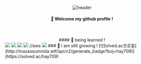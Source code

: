 <div align = "center">

![header](https://capsule-render.vercel.app/api?type=Cylinder&color=timeAuto&text=hayeon)

#### 🐼 Welcome my github profile !
<br/>
<br/>
#### 🌌 being learned !
</div>
<img src="https://img.shields.io/badge/JAVA-007396?style=for-the-badge&logo=java&logoColor=white">
<img src="https://img.shields.io/badge/MySQL-4479A1?style=for-the-badge&logo=MySQL&logoColor=white">
<img src="https://img.shields.io/badge/Oracle-F80000?style=for-the-badge&logo=Oracle&logoColor=white">
<img src="https://img.shields.io/badge/github-181717?style=for-the-badge&logo=github&logoColor=white">
//aws
<img src="https://img.shields.io/badge/aws-232F3E?style=for-the-badge&logo=aws&logoColor=white">
### 🔔 I am still growing !
[![Solved.ac프로필](http://mazassumnida.wtf/api/v2/generate_badge?boj=hay709)](https://solved.ac/hay709)
